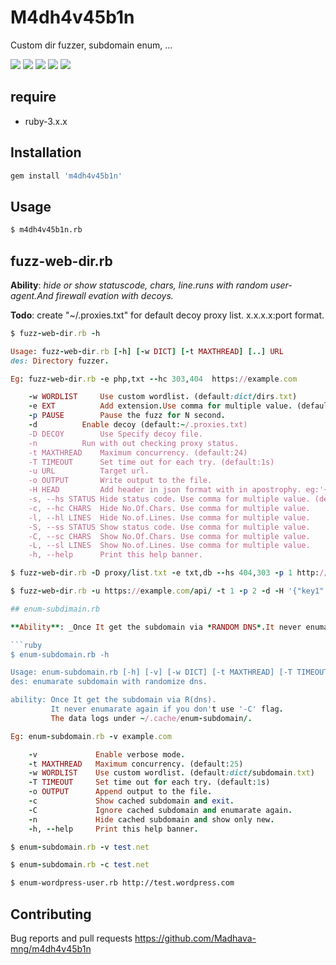 # M4dh4v45b1n

Custom dir fuzzer, subdomain enum, ...

![](https://img.shields.io/gem/v/m4dh4v45b1n)
![](https://img.shields.io/gem/dt/m4dh4v45b1n)
![](https://img.shields.io/gem/rt/m4dh4v45b1n)
![](https://img.shields.io/gem/dtv/m4dh4v45b1n)
![](https://img.shields.io/github/license/Madhava-mng/m4dh4v45b1n)

## require

- ruby-3.x.x

## Installation

```bash
gem install 'm4dh4v45b1n'
```

## Usage

```bash
$ m4dh4v45b1n.rb
```

## fuzz-web-dir.rb

**Ability**: _hide or show statuscode, chars, line.runs with random user-agent.And firewall evation with decoys._

**Todo**: create "~/.proxies.txt" for default decoy proxy list. x.x.x.x:port format.

```ruby
$ fuzz-web-dir.rb -h

Usage: fuzz-web-dir.rb [-h] [-w DICT] [-t MAXTHREAD] [..] URL
des: Directory fuzzer.

Eg: fuzz-web-dir.rb -e php,txt --hc 303,404  https://example.com

    -w WORDLIST     Use custom wordlist. (default:dict/dirs.txt)
    -e EXT          Add extension.Use comma for multiple value. (default:txt,php,html
    -p PAUSE        Pause the fuzz for N second.
    -d 		    Enable decoy (default:~/.proxies.txt)
    -D DECOY	    Use Specify decoy file.
    -n 		    Run with out checking proxy status.
    -t MAXTHREAD    Maximum concurrency. (default:24)
    -T TIMEOUT      Set time out for each try. (default:1s)
    -u URL          Target url.
    -o OUTPUT       Write output to the file.
    -H HEAD         Add header in json format with in apostrophy. eg:'{"key":29}' .
    -s, --hs STATUS Hide status code. Use comma for multiple value. (default:404)
    -c, --hc CHARS  Hide No.Of.Chars. Use comma for multiple value.
    -l, --hl LINES  Hide No.of.Lines. Use comma for multiple value.
    -S, --ss STATUS Show status code. Use comma for multiple value.
    -C, --sc CHARS  Show No.Of.Chars. Use comma for multiple value.
    -L, --sl LINES  Show No.of.Lines. Use comma for multiple value.
    -h, --help      Print this help banner.

```

```ruby
$ fuzz-web-dir.rb -D proxy/list.txt -e txt,db --hs 404,303 -p 1 http://example.com/
```

```ruby
$ fuzz-web-dir.rb -u https://example.com/api/ -t 1 -p 2 -d -H '{"key1":"open"}' -o result.txt --hc 0

## enum-subdimain.rb

**Ability**: _Once It get the subdomain via *RANDOM DNS*.It never enumarate again if you don't use '-C' flag.The data logs under ~/.cache/enum-subdomain/._

```ruby
$ enum-subdomain.rb -h

Usage: enum-subdomain.rb [-h] [-v] [-w DICT] [-t MAXTHREAD] [-T TIMEOUT] [-o OUT] DOMAIN
des: enumarate subdomain with randomize dns.

ability: Once It get the subdomain via R(dns).
         It never enumarate again if you don't use '-C' flag.
         The data logs under ~/.cache/enum-subdomain/.

Eg: enum-subdomain.rb -v example.com

    -v             Enable verbose mode.
    -t MAXTHREAD   Maximum concurrency. (default:25)
    -w WORDLIST    Use custom wordlist. (default:dict/subdomain.txt)
    -T TIMEOUT     Set time out for each try. (default:1s)
    -o OUTPUT      Append output to the file.
    -c             Show cached subdomain and exit.
    -C             Ignore cached subdomain and enumarate again.
    -n             Hide cached subdomain and show only new.
    -h, --help     Print this help banner.

```

```ruby
$ enum-subdomain.rb -v test.net
```

```ruby
$ enum-subdomain.rb -c test.net
```

```bash
$ enum-wordpress-user.rb http://test.wordpress.com
```

## Contributing

Bug reports and pull requests https://github.com/Madhava-mng/m4dh4v45b1n
